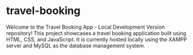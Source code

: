 # travel-booking
Welcome to the Travel Booking App - Local Development Version repository! This project showcases a travel booking application built using HTML, CSS, and JavaScript. It is currently hosted locally using the XAMPP server and MySQL as the database management system.
